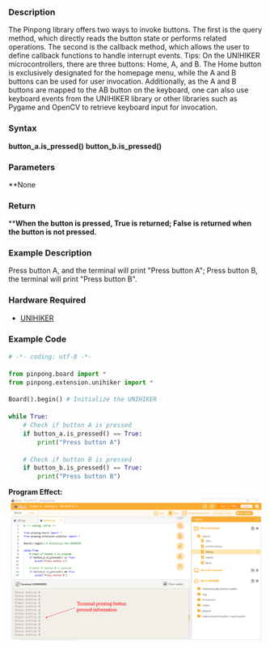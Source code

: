 ### **Description**
The Pinpong library offers two ways to invoke buttons. The first is the query method, which directly reads the button state or performs related operations. The second is the callback method, which allows the user to define callback functions to handle interrupt events.
Tips: On the UNIHIKER microcontrollers, there are three buttons: Home, A, and B. The Home button is exclusively designated for the homepage menu, while the A and B buttons can be used for user invocation. Additionally, as the A and B buttons are mapped to the AB button on the keyboard, one can also use keyboard events from the UNIHIKER library or other libraries such as Pygame and OpenCV to retrieve keyboard input for invocation.
### **Syntax**
**button_a.is_pressed()**
**button_b.is_pressed()**
### **Parameters**
**None
### **Return**
****When the button is pressed, True is returned; False is returned when the button is not pressed.**
### **Example Description**
Press button A, and the terminal will print "Press button A"; Press button B, the terminal will print "Press button B".
### **Hardware Required**

- [UNIHIKER](https://www.dfrobot.com/product-2691.html)
### **Example Code**
```python
# -*- coding: utf-8 -*-

from pinpong.board import *
from pinpong.extension.unihiker import *

Board().begin() # Initialize the UNIHIKER

while True:
    # Check if button A is pressed
    if button_a.is_pressed() == True: 
        print("Press button A")

    # Check if button B is pressed
    if button_b.is_pressed() == True: 
        print("Press button B")
```
**Program Effect:**
![image.png](img/2_Button_A_and_Button_B/1722825556844-9bed9afb-91ec-4882-81c4-dd9f44852617.png)
